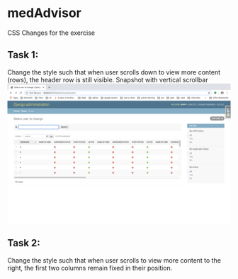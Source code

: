 # medAdvisor
CSS Changes for the exercise
## Task 1:
Change the style such that when user scrolls down to view more content (rows), the header row is still visible.
Snapshot with vertical scrollbar
![Image of table](https://github.com/shw97/medAdvisor/blob/master/Table%20with%20vertical%20scroll.png)
## Task 2:
Change the style such that when user scrolls to view more content to the right, the first two columns remain fixed in their position.
